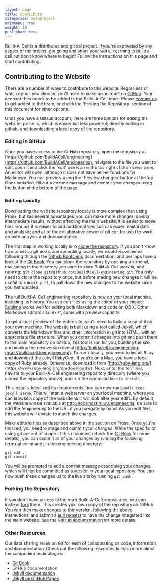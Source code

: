 ```yaml
---
layout: page
title: Contribute
categories: metaproject
mainmenu: true
weight: 10
published: true
---
```


Build-A-Cell is a distributed and global project. If you're captivated by any aspect of the project, get going and share your work. Yearning to build a cell but don't know where to begin? Follow the instructions on this page and start contributing.

## Contributing to the Website
There are a number of ways to contribute to this website. Regardless of which option you choose, you'll need to make an account on [GitHub](https://github.com/join). Your account then needs to be added to the Build-A-Cell team. Please [contact us](mailto:atg@buildacell.io) to get added to the team, or check the 'Forking the Repository' section of this document for other options.

Once you have a GitHub account, there are three options for editing the website: prose.io, which is easier but less powerful; directly editing in github, and downloading a local copy of the repository.

### Editing in GitHub

Once you have access to the GitHub repository, open the repository at [https://github.com/BuildACell/engineering](https://github.com/BuildACell/engineering), navigate to the file you want to edit, open it and click the 'edit' pen icon in the top right of the viewer pane. An editor will open, although it does not have helper functions for Markdown. You can preview using the 'Preview changes' button at the top. Once satisfied, fill out a commit message and commit your changes using the button at the bottom of the page.

### Editing Locally

Downloading the website repository locally is more complex than using Prose, but has several advantages: you can make more changes, saving intermediate results, without affecting the main website; it is easier to move files around; it is easier to add additional files such as experimental data and analysis; and all of the collaborative power of git can be used to work on both analysis and documentation.

The first step in working locally is to [clone the repository](https://github.com/BuildACell/engineering). If you don't know how to set up git and clone something locally, we would recommend following through the [Github Bootcamp](https://help.github.com/articles/set-up-git/) documentation, and perhaps have a look at the [Git Book](https://git-scm.com/book/en/v2). You can clone the repository by opening a terminal, navigating to the directory you want to store Build-A-Cell work in, and running: `git clone git@github.com:BuildACell/engineering.git`. You only need to clone the repository once, but before making new changes it will be useful to run `git pull`, to pull down the new changes to the website since you last updated.

The full Build-A-Cell engineering repository is now on your local machine, including its history. You can edit files using the editor of your choice: [Sublime](https://www.sublimetext.com) works well for editing both Markdown and code on OS X. Other Markdown editors also exist, some with preview capacity.

To get a local preview of the entire site, you'll need to build a copy of it on your own machine. The website is built using a tool called [Jekyll](https://jekyllrb.com/), which converts the Markdown files and other information in git into HTML, with an appropriate file structure. When you commit changes into git and push them to the main repository on GitHub, this tool is run for you, building the site and making the new version live at [http://buildacell.io/engineering](http://buildacell.io/engineering/). To run it locally, you need to install Ruby and download the Jekyll RubyGem. If you're on a Mac, you have a local copy of Ruby already. Otherwise, download it from [http://ruby-lang.org/](https://www.ruby-lang.org/en/downloads/). Next, enter the terminal, naviate to your Build-A-Cell engineering repository directory (where you cloned the repository above), and run the command `bundle install`.

This installs Jekyll and its requirements. You can now run `bundle exec jekyll serve`. This will start a webserver on your local machine, where you can browse a copy of the website as it will look after your edits. By default, the website will be available at [http://localhost:4000/engineering](http://localhost:4000/engineering); be sure to add the /engineering to the URL if you navigate by hand. As you edit files, this website will update to match the changes.

Make edits to files as described above in the section on Prose. Once you're finished, you need to stage and commit your changes. While the specific of using git are out of scope of this document (check the [Git Book](https://git-scm.com/book/en/v2) for more details), you can commit all of your changes by running the following terminal commands in the engineering directory:

```
git add .
git commit
```

You will be prompted to add a commit message describing your changes, which will then be committed as a version in your local repository. You can now push these changes up to the live site by running `git push`.

### Forking the Repository

If you don't have access to the main Build-A-Cell repositories, you can instead [fork](https://help.github.com/articles/fork-a-repo/) them. This creates your own copy of the repository on GitHub. You can then make changes to this version, following the above instructions, and submit a [pull request](https://help.github.com/articles/about-pull-requests/) to have the change integrated into the main website. See the [GitHub documentation](https://help.github.com/) for more details.

### Other Resources

Our data sharing relies on Git for eash of collaborating on code, information and documentation. Check out the following resources to learn more about the component technologies:

* [Git Book](https://git-scm.com/book/en/v2)
* [GitHub documentation](https://help.github.com/)
* [Jekyll documentation](https://jekyllrb.com/docs/home/)
* [Jekyll on GitHub Pages](https://pages.github.com)
